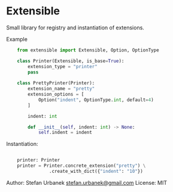 # Extensible

Small library for registry and instantiation of extensions.

Example


```python
    from extensible import Extensible, Option, OptionType

    class Printer(Extensible, is_base=True):
        extension_type = "printer"
        pass
    
    class PrettyPrinter(Printer):
        extension_name = "pretty"
        extension_options = [
            Option("indent", OptionType.int, default=4)        
        ]

        indent: int

        def __init__(self, indent: int) -> None:
            self.indent = indent

```


Instantiation:

```python

    printer: Printer
    printer = Printer.concrete_extension("pretty") \
                .create_with_dict({"indent": "10"})

```


Author: Stefan Urbanek <stefan.urbanek@gmail.com>
License: MIT
